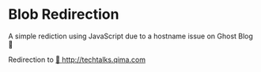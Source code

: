 # Blob Redirection

A simple rediction using JavaScript due to a hostname issue on Ghost Blog 👻

Redirection to <a href="http://techtalks.qima.com">🔗 http://techtalks.qima.com</a>